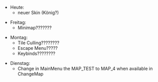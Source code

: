 - Heute:
  - neuer Skin (König?)

* Freitag:
  - Minimap???????

- Montag:
  - Tile Culling????????
  - Escape Menu?????
  - Keybinds????????

* Dienstag:
  - Change in MainMenu the MAP_TEST to MAP_4 when available in ChangeMap
